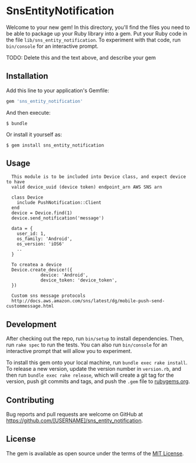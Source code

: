 # SnsEntityNotification

Welcome to your new gem! In this directory, you'll find the files you need to be able to package up your Ruby library into a gem. Put your Ruby code in the file `lib/sns_entity_notification`. To experiment with that code, run `bin/console` for an interactive prompt.

TODO: Delete this and the text above, and describe your gem

## Installation

Add this line to your application's Gemfile:

```ruby
gem 'sns_entity_notification'
```

And then execute:

    $ bundle

Or install it yourself as:

    $ gem install sns_entity_notification

## Usage

      This module is to be included into Device class, and expect device to have
      valid device_uuid (device token) endpoint_arn AWS SNS arn

      class Device
        include PushNotification::Client
      end
      device = Device.find(1)
      device.send_notification('message')

      data = {
        user_id: 1,
        os_family: 'Android',
        os_version: 'iOS6'
        ..
      }

      To createa a device
      Device.create_device!({
                 device: 'Android',
                 device_token: 'device_token',
      })

      Custom sns message protocols
      http://docs.aws.amazon.com/sns/latest/dg/mobile-push-send-custommessage.html

## Development

After checking out the repo, run `bin/setup` to install dependencies. Then, run `rake spec` to run the tests. You can also run `bin/console` for an interactive prompt that will allow you to experiment.

To install this gem onto your local machine, run `bundle exec rake install`. To release a new version, update the version number in `version.rb`, and then run `bundle exec rake release`, which will create a git tag for the version, push git commits and tags, and push the `.gem` file to [rubygems.org](https://rubygems.org).

## Contributing

Bug reports and pull requests are welcome on GitHub at https://github.com/[USERNAME]/sns_entity_notification.


## License

The gem is available as open source under the terms of the [MIT License](http://opensource.org/licenses/MIT).


